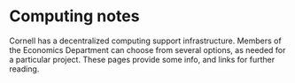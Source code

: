 # Computing notes

Cornell has a decentralized computing support infrastructure. Members of the Economics Department can choose from several options, as needed for a particular project. These pages provide some info, and links for further reading.

